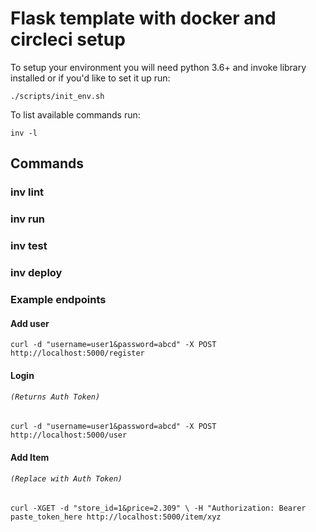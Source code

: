 # Flask template with docker and circleci setup

To setup your environment you will need python 3.6+ and invoke library installed or if you'd like to set it up run:

`./scripts/init_env.sh`

To list available commands run:

`inv -l`

## Commands

### inv lint

### inv run

### inv test

### inv deploy

### Example endpoints
#### Add user 
`curl -d "username=user1&password=abcd" -X POST http://localhost:5000/register`

#### Login
###### _`(Returns Auth Token)`_
`curl -d "username=user1&password=abcd" -X POST http://localhost:5000/user`

#### Add Item
###### _`(Replace with Auth Token)`_
`curl -XGET -d "store_id=1&price=2.309" \
 -H "Authorization: Bearer paste_token_here http://localhost:5000/item/xyz`
